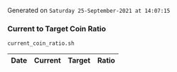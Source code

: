 Generated on `Saturday 25-September-2021 at 14:07:15`

### Current to Target Coin Ratio
`current_coin_ratio.sh`

Date|Current|Target|Ratio
---|---|---|---

